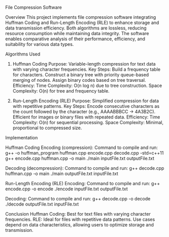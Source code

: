 File Compression Software

Overview
This project implements file compression software integrating Huffman Coding and Run-Length Encoding (RLE) to enhance storage and data transmission efficiency. Both algorithms are lossless, reducing resource consumption while maintaining data integrity. The software enables comparative analysis of their performance, efficiency, and suitability for various data types.

Algorithms Used
1. Huffman Coding
Purpose: Variable-length compression for text data with varying character frequencies.
Key Steps:
Build a frequency table for characters.
Construct a binary tree with priority queue-based merging of nodes.
Assign binary codes based on tree traversal.
Efficiency:
Time Complexity: O(n log n) due to tree construction.
Space Complexity: O(n) for tree and frequency table.

3. Run-Length Encoding (RLE)
Purpose: Simplified compression for data with repetitive patterns.
Key Steps:
Encode consecutive characters as the count followed by the character (e.g., AAAABBBCC → 4A3B2C).
Efficient for images or binary files with repeated data.
Efficiency:
Time Complexity: O(n) for sequential processing.
Space Complexity: Minimal, proportional to compressed size.

Implementation

Huffman Coding
Encoding (compression):
Command to compile and run:
g++ -o huffman_program huffman.cpp encode.cpp decode.cpp -std=c++11
g++ encode.cpp huffman.cpp -o main
./main inputFile.txt outputFile.txt

Decoding (decompression):
Command to compile and run:
g++ decode.cpp huffman.cpp -o main
./main outputFile.txt inputFile.txt

Run-Length Encoding (RLE)
Encoding:
Command to compile and run:
g++ encode.cpp -o encode
./encode inputFile.txt outputFile.txt

Decoding:
Command to compile and run:
g++ decode.cpp -o decode
./decode outputFile.txt inputFile.txt

Conclusion
Huffman Coding: Best for text files with varying character frequencies.
RLE: Ideal for files with repetitive data patterns.
Use cases depend on data characteristics, allowing users to optimize storage and transmission.
